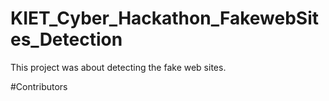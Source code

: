 # KIET_Cyber_Hackathon_FakewebSites_Detection
This project was about detecting the fake web sites.

#Contributors
